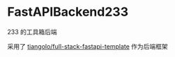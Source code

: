 # FastAPIBackend233

233 的工具箱后端

采用了 [tiangolo/full-stack-fastapi-template](https://github.com/tiangolo/full-stack-fastapi-template) 作为后端框架